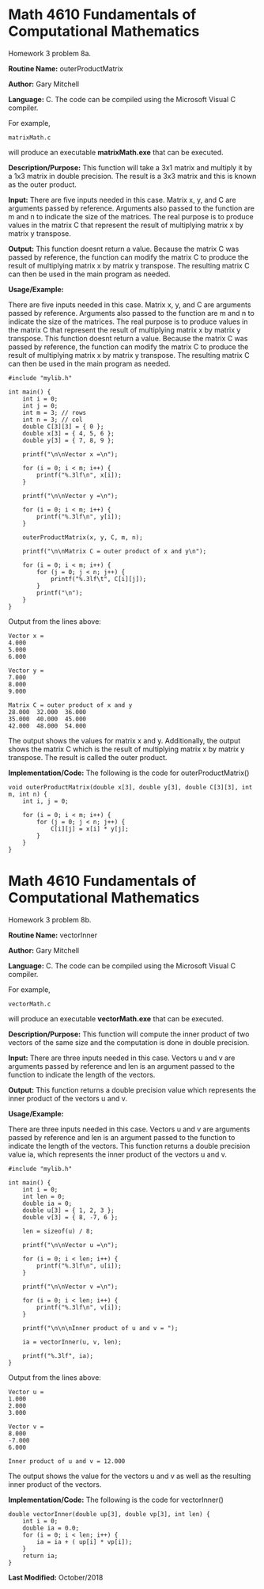# Math 4610 Fundamentals of Computational Mathematics
Homework 3 problem 8a.

**Routine Name:**           outerProductMatrix

**Author:** Gary Mitchell

**Language:** C. The code can be compiled using the Microsoft Visual C compiler.

For example,

    matrixMath.c

will produce an executable **matrixMath.exe** that can be executed.

**Description/Purpose:** This function will take a 3x1 matrix and multiply it by a 1x3 matrix in double precision. The result is a 3x3 matrix and this is known as the outer product.

**Input:** There are five inputs needed in this case. Matrix x, y, and C are arguments passed by reference. Arguments also passed to the function are m and n to indicate the size of the matrices. The real purpose is to produce values in the matrix C that represent the result of multiplying matrix x by matrix y transpose.

**Output:** This function doesnt return a value. Because the matrix C was passed by reference, the function can modify the matrix C to produce the result of multiplying matrix x by matrix y transpose. The resulting matrix C can then be used in the main program as needed.

**Usage/Example:**

There are five inputs needed in this case. Matrix x, y, and C are arguments passed by reference. Arguments also passed to the function are m and n to indicate the size of the matrices. The real purpose is to produce values in the matrix C that represent the result of multiplying matrix x by matrix y transpose. This function doesnt return a value. Because the matrix C was passed by reference, the function can modify the matrix C to produce the result of multiplying matrix x by matrix y transpose. The resulting matrix C can then be used in the main program as needed.

    #include "mylib.h"
    
    int main() {
        int i = 0;
        int j = 0;
        int m = 3; // rows
        int n = 3; // col
        double C[3][3] = { 0 };
        double x[3] = { 4, 5, 6 };
        double y[3] = { 7, 8, 9 };
        
        printf("\n\nVector x =\n");
    
        for (i = 0; i < m; i++) {
            printf("%.3lf\n", x[i]);
        }
    
        printf("\n\nVector y =\n");
    
        for (i = 0; i < m; i++) {
            printf("%.3lf\n", y[i]);
        }
    
        outerProductMatrix(x, y, C, m, n);
    
        printf("\n\nMatrix C = outer product of x and y\n");
    
        for (i = 0; i < m; i++) {
            for (j = 0; j < n; j++) {
                printf("%.3lf\t", C[i][j]);
            }
            printf("\n");
        }    
    }    

Output from the lines above:

    Vector x =
    4.000
    5.000
    6.000
    
    Vector y =
    7.000
    8.000
    9.000
    
    Matrix C = outer product of x and y
    28.000  32.000  36.000
    35.000  40.000  45.000
    42.000  48.000  54.000

The output shows the values for matrix x and y. Additionally, the output shows the matrix C which is the result of multiplying matrix x by matrix y transpose. The result is called the outer product.

**Implementation/Code:** The following is the code for outerProductMatrix()

    void outerProductMatrix(double x[3], double y[3], double C[3][3], int m, int n) {
        int i, j = 0;

        for (i = 0; i < m; i++) {
            for (j = 0; j < n; j++) {
                C[i][j] = x[i] * y[j];
            }
        }
    }
    
# Math 4610 Fundamentals of Computational Mathematics
Homework 3 problem 8b.

**Routine Name:**           vectorInner

**Author:** Gary Mitchell

**Language:** C. The code can be compiled using the Microsoft Visual C compiler.

For example,

    vectorMath.c

will produce an executable **vectorMath.exe** that can be executed.

**Description/Purpose:** This function will compute the inner product of two vectors of the same size and the computation is done in double precision. 

**Input:** There are three inputs needed in this case. Vectors u and v are arguments passed by reference and len is an argument passed to the function to indicate the length of the vectors.

**Output:** This function returns a double precision value which represents the inner product of the vectors u and v.

**Usage/Example:**

There are three inputs needed in this case. Vectors u and v are arguments passed by reference and len is an argument passed to the function to indicate the length of the vectors. This function returns a double precision value ia, which represents the inner product of the vectors u and v.

    #include "mylib.h"
    
    int main() {
        int i = 0;
        int len = 0;
        double ia = 0;
        double u[3] = { 1, 2, 3 };
        double v[3] = { 8, -7, 6 };
    
        len = sizeof(u) / 8;
    
        printf("\n\nVector u =\n");
    
        for (i = 0; i < len; i++) {
            printf("%.3lf\n", u[i]);
        }
    
        printf("\n\nVector v =\n");
    
        for (i = 0; i < len; i++) {
            printf("%.3lf\n", v[i]);
        }
    
        printf("\n\n\nInner product of u and v = ");
    
        ia = vectorInner(u, v, len);
    
        printf("%.3lf", ia);
    }

Output from the lines above:

    Vector u =
    1.000
    2.000
    3.000
    
    Vector v =
    8.000
    -7.000
    6.000
    
    Inner product of u and v = 12.000

The output shows the value for the vectors u and v as well as the resulting inner product of the vectors.

**Implementation/Code:** The following is the code for vectorInner()

    double vectorInner(double up[3], double vp[3], int len) {
        int i = 0;
        double ia = 0.0;
        for (i = 0; i < len; i++) {
            ia = ia + ( up[i] * vp[i]);
        }
        return ia;
    }

**Last Modified:** October/2018
